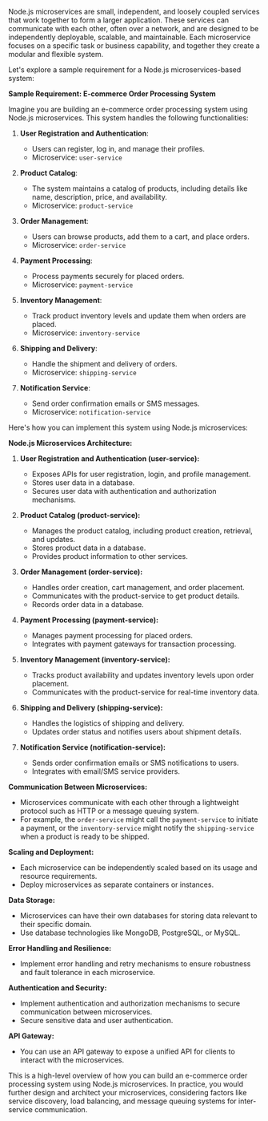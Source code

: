 Node.js microservices are small, independent, and loosely coupled services that work together to form a larger application. These services can communicate with each other, often over a network, and are designed to be independently deployable, scalable, and maintainable. Each microservice focuses on a specific task or business capability, and together they create a modular and flexible system.

Let's explore a sample requirement for a Node.js microservices-based system:

**Sample Requirement: E-commerce Order Processing System**

Imagine you are building an e-commerce order processing system using Node.js microservices. This system handles the following functionalities:

1. **User Registration and Authentication**:
   - Users can register, log in, and manage their profiles.
   - Microservice: `user-service`

2. **Product Catalog**:
   - The system maintains a catalog of products, including details like name, description, price, and availability.
   - Microservice: `product-service`

3. **Order Management**:
   - Users can browse products, add them to a cart, and place orders.
   - Microservice: `order-service`

4. **Payment Processing**:
   - Process payments securely for placed orders.
   - Microservice: `payment-service`

5. **Inventory Management**:
   - Track product inventory levels and update them when orders are placed.
   - Microservice: `inventory-service`

6. **Shipping and Delivery**:
   - Handle the shipment and delivery of orders.
   - Microservice: `shipping-service`

7. **Notification Service**:
   - Send order confirmation emails or SMS messages.
   - Microservice: `notification-service`

Here's how you can implement this system using Node.js microservices:

**Node.js Microservices Architecture:**

1. **User Registration and Authentication (user-service):**
   - Exposes APIs for user registration, login, and profile management.
   - Stores user data in a database.
   - Secures user data with authentication and authorization mechanisms.

2. **Product Catalog (product-service):**
   - Manages the product catalog, including product creation, retrieval, and updates.
   - Stores product data in a database.
   - Provides product information to other services.

3. **Order Management (order-service):**
   - Handles order creation, cart management, and order placement.
   - Communicates with the product-service to get product details.
   - Records order data in a database.

4. **Payment Processing (payment-service):**
   - Manages payment processing for placed orders.
   - Integrates with payment gateways for transaction processing.

5. **Inventory Management (inventory-service):**
   - Tracks product availability and updates inventory levels upon order placement.
   - Communicates with the product-service for real-time inventory data.

6. **Shipping and Delivery (shipping-service):**
   - Handles the logistics of shipping and delivery.
   - Updates order status and notifies users about shipment details.

7. **Notification Service (notification-service):**
   - Sends order confirmation emails or SMS notifications to users.
   - Integrates with email/SMS service providers.

**Communication Between Microservices:**
- Microservices communicate with each other through a lightweight protocol such as HTTP or a message queuing system.
- For example, the `order-service` might call the `payment-service` to initiate a payment, or the `inventory-service` might notify the `shipping-service` when a product is ready to be shipped.

**Scaling and Deployment:**
- Each microservice can be independently scaled based on its usage and resource requirements.
- Deploy microservices as separate containers or instances.

**Data Storage:**
- Microservices can have their own databases for storing data relevant to their specific domain.
- Use database technologies like MongoDB, PostgreSQL, or MySQL.

**Error Handling and Resilience:**
- Implement error handling and retry mechanisms to ensure robustness and fault tolerance in each microservice.

**Authentication and Security:**
- Implement authentication and authorization mechanisms to secure communication between microservices.
- Secure sensitive data and user authentication.

**API Gateway:**
- You can use an API gateway to expose a unified API for clients to interact with the microservices.

This is a high-level overview of how you can build an e-commerce order processing system using Node.js microservices. In practice, you would further design and architect your microservices, considering factors like service discovery, load balancing, and message queuing systems for inter-service communication.
